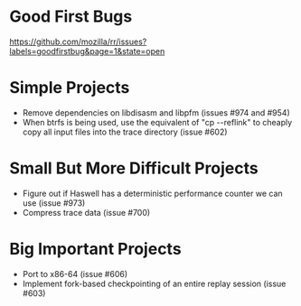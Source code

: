 # Good First Bugs
https://github.com/mozilla/rr/issues?labels=goodfirstbug&page=1&state=open

# Simple Projects
* Remove dependencies on libdisasm and libpfm (issues #974 and #954)
* When btrfs is being used, use the equivalent of "cp --reflink" to cheaply copy all input files into the trace directory (issue #602)

# Small But More Difficult Projects
* Figure out if Haswell has a deterministic performance counter we can use (issue #973)
* Compress trace data (issue #700)

# Big Important Projects
* Port to x86-64 (issue #606)
* Implement fork-based checkpointing of an entire replay session (issue #603)